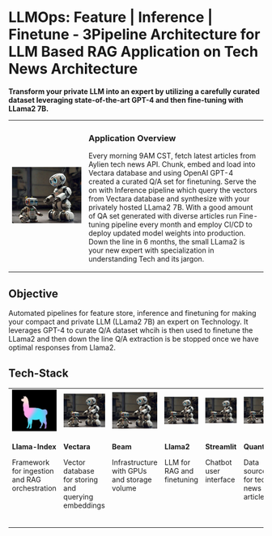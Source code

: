 # LLMOps: Feature | Inference | Finetune - 3Pipeline Architecture for LLM Based RAG Application on Tech News Architecture

**Transform your private LLM into an expert by utilizing a carefully curated dataset leveraging state-of-the-art GPT-4 and then fine-tuning with LLama2 7B.**
<table>
    <tr>
        <td width = 30%>
            <img src="Images\trainingrobot.jpeg" alt="Your Image">
        </td>
        <td>
            <p><h3>Application Overview</h3></p>
            <p>Every morning 9AM CST, fetch latest articles from Aylien tech news API. Chunk, embed and load into Vectara database and using OpenAI GPT-4 created a curated Q/A set for finetuning. Serve the on with Inference pipeline which query the vectors from Vectara database and synthesize with your privately hosted LLama2 7B. With a good amount of QA set generated with diverse articles run Fine-tuning pipeline every month and employ CI/CD to deploy updated model weights into production. Down the line in 6 months, the small LLama2 is your new expert with specialization in understanding Tech and its jargon.</p>
        </td>
    </tr>
</table>

## Objective
Automated pipelines for feature store, inference and finetuning for making your compact and private LLM (LLama2 7B) an expert on Technology. It leverages GPT-4 to curate Q/A dataset whcih is then used to finetune the LLama2 and then down the line Q/A extraction is be stopped once we have optimal responses from Llama2.

## Tech-Stack
<table>
    <tr>
        <td>
            <img src="Images\llamaindex.jpg" alt="Your Image">
        </td>
        <td>
            <img src="Images\trainingrobot.jpeg" alt="Your Image">
        </td>
        <td>
            <img src="Images\trainingrobot.jpeg" alt="Your Image">
        </td>
        <td>
            <img src="Images\trainingrobot.jpeg" alt="Your Image">
        </td>
        <td>
            <img src="Images\trainingrobot.jpeg" alt="Your Image">
        </td>
        <td>
            <img src="Images\trainingrobot.jpeg" alt="Your Image">
        </td>
        <td>
            <img src="Images\trainingrobot.jpeg" alt="Your Image">
        </td>
        <td>
            <img src="Images\trainingrobot.jpeg" alt="Your Image">
        </td>
    </tr>
    <tr valign=top>
        <td>
            <p><b>Llama-Index</b></p>
            <p>Framework for ingestion and RAG orchestration</p>
        </td>
        <td>
            <p><b>Vectara</b></p>
            <p>Vector database for storing and querying embeddings</p>
        </td>
        <td>
            <p><b>Beam</b></p>
            <p>Infrastructure with GPUs and storage volume</p>
        </td>
        <td>
            <p><b>Llama2</b></p>
            <p>LLM for RAG and finetuning</p>
        </td>
        <td>
            <p><b>Streamlit</b></p>
            <p>Chatbot user interface</p>
        </td>
        <td>
            <p><b>Quantexa</b></p>
            <p>Data source for tech news articles</p>
        </td>
        <td>
            <p><b>OpenAI</b></p>
            <p>GPT-4 for creating Q/A dataset for finetuning</p>
        </td>
        <td>
            <p><b>Hugging Face</b></p>
            <p>For downloading Llama2 model weights</p>
        </td>
    </tr>
</table>
